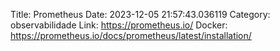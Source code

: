 Title: Prometheus
Date: 2023-12-05 21:57:43.036119
Category: observabilidade
Link: https://prometheus.io/
Docker: https://prometheus.io/docs/prometheus/latest/installation/
